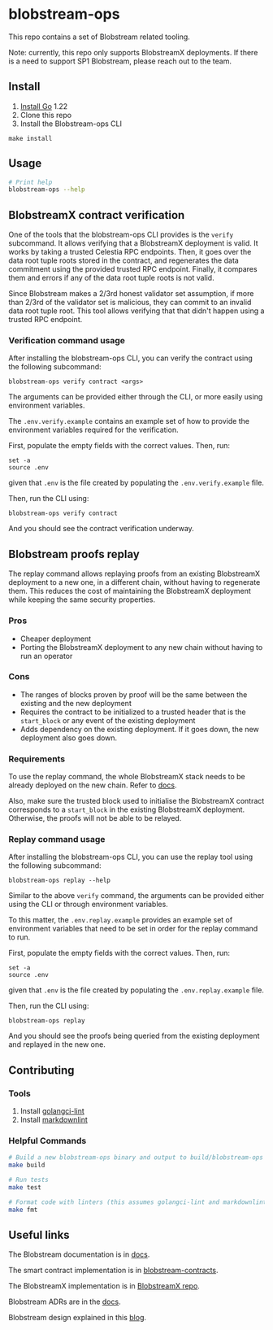 # blobstream-ops

This repo contains a set of Blobstream related tooling.

Note: currently, this repo only supports BlobstreamX deployments. If there is a need to support SP1 Blobstream, please reach out to the team.

## Install

1. [Install Go](https://go.dev/doc/install) 1.22
2. Clone this repo
3. Install the Blobstream-ops CLI

 ```shell
make install
```

## Usage

```sh
# Print help
blobstream-ops --help
```

## BlobstreamX contract verification

One of the tools that the blobstream-ops CLI provides is the `verify` subcommand. It allows verifying that a BlobstreamX deployment is valid.
It works by taking a trusted Celestia RPC endpoints. Then, it goes over the data root tuple roots stored in the contract, and regenerates the
data commitment using the provided trusted RPC endpoint. Finally, it compares them and errors if any of the data root tuple roots is not valid.

Since Blobstream makes a 2/3rd honest validator set assumption, if more than 2/3rd of the validator set is malicious, they can commit to an invalid
data root tuple root. This tool allows verifying that that didn't happen using a trusted RPC endpoint.

### Verification command usage

After installing the blobstream-ops CLI, you can verify the contract using the following subcommand:

```shell
blobstream-ops verify contract <args>
```

The arguments can be provided either through the CLI, or more easily using environment variables.

The `.env.verify.example` contains an example set of how to provide the environment variables required for the verification.

First, populate the empty fields with the correct values. Then, run:

```shell
set -a
source .env
```

given that `.env` is the file created by populating the `.env.verify.example` file.

Then, run the CLI using:

```shell
blobstream-ops verify contract
```

And you should see the contract verification underway.

## Blobstream proofs replay

The replay command allows replaying proofs from an existing BlobstreamX deployment to a new one, in a different chain, without having to regenerate them.
This reduces the cost of maintaining the BlobstreamX deployment while keeping the same security properties.

### Pros

- Cheaper deployment
- Porting the BlobstreamX deployment to any new chain without having to run an operator

### Cons

- The ranges of blocks proven by proof will be the same between the existing and the new deployment
- Requires the contract to be initialized to a trusted header that is the `start_block` or any event of the existing deployment
- Adds dependency on the existing deployment. If it goes down, the new deployment also goes down.

### Requirements

To use the replay command, the whole BlobstreamX stack needs to be already deployed on the new chain.
Refer to [docs](https://docs.celestia.org/developers/blobstream-x-deploy).

Also, make sure the trusted block used to initialise the BlobstreamX contract corresponds to a `start_block`
in the existing BlobstreamX deployment. Otherwise, the proofs will not be able to be relayed.

### Replay command usage

After installing the blobstream-ops CLI, you can use the replay tool using the following subcommand:

```shell
blobstream-ops replay --help
```

Similar to the above `verify` command, the arguments can be provided either using the CLI or through environment
variables.

To this matter, the `.env.replay.example` provides an example set of environment variables that need to be set in order
for the replay command to run.

First, populate the empty fields with the correct values. Then, run:

```shell
set -a
source .env
```

given that `.env` is the file created by populating the `.env.replay.example` file.

Then, run the CLI using:

```shell
blobstream-ops replay
```

And you should see the proofs being queried from the existing deployment and replayed in the new one.

## Contributing

### Tools

1. Install [golangci-lint](https://golangci-lint.run/welcome/install/)
2. Install [markdownlint](https://github.com/DavidAnson/markdownlint)

### Helpful Commands

```sh
# Build a new blobstream-ops binary and output to build/blobstream-ops
make build

# Run tests
make test

# Format code with linters (this assumes golangci-lint and markdownlint are installed)
make fmt
```

## Useful links

The Blobstream documentation is in [docs](https://docs.celestia.org/developers/blobstream).

The smart contract implementation is in [blobstream-contracts](https://github.com/celestiaorg/blobstream-contracts).

The BlobstreamX implementation is in [BlobstreamX repo](https://github.com/succinctlabs/blobstreamx).

Blobstream ADRs are in the [docs](https://github.com/celestiaorg/celestia-app/tree/main/docs/architecture).

Blobstream design explained in this [blog](https://blog.celestia.org/celestiums).
